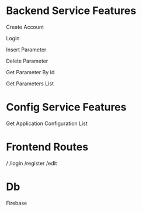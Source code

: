 # Backend Service Features

 Create Account
 
 Login
 
 Insert Parameter
 
 Delete Parameter
 
 Get Parameter By Id
 
 Get Parameters List

 # Config Service Features

 Get Application Configuration List

 # Frontend Routes

 /
 /login
 /register
 /edit

 # Db

 Firebase
 
 
